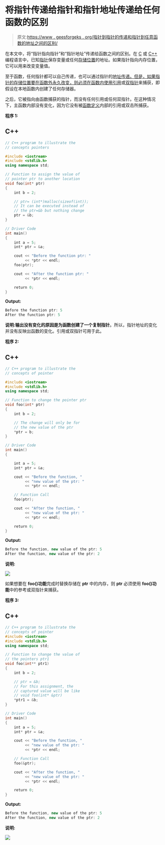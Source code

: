 # 将指针传递给指针和指针地址传递给任何函数的区别

> 原文:[https://www . geesforgeks . org/指针到指针的传递和指针到任意函数的地址之间的区别/](https://www.geeksforgeeks.org/difference-between-passing-pointer-to-pointer-and-address-of-pointer-to-any-function/)

在本文中，将“指针指向指针”和“指针地址”传递给函数之间的区别。在 [C](https://www.geeksforgeeks.org/c/) 或 [C++ ](https://www.geeksforgeeks.org/c-plus-plus/) 编程语言中，已知[指针](https://www.geeksforgeeks.org/pointers-in-c-and-c-set-1-introduction-arithmetic-and-array/)保存变量或任何[存储位置](https://www.geeksforgeeks.org/difference-between-register-and-memory/)的地址。如果指针指向内存位置，它可以用来改变变量值。

至于函数，任何指针都可以自己传递，也可以通过指针的[地址传递。但是，如果指针的存储位置要在函数外永久改变，则必须在函数内使用](https://www.geeksforgeeks.org/pointers-in-c-and-c-set-1-introduction-arithmetic-and-array/)[引用](https://www.geeksforgeeks.org/references-in-c/)或[双指针](https://www.geeksforgeeks.org/double-pointer-pointer-pointer-c/)来捕获，即假设在本地函数内创建了任何存储器。

之后，它被指向由函数捕获的指针，而没有任何引用或任何双指针。在这种情况下，主函数内部没有变化，因为它没有被[函数定义](https://www.geeksforgeeks.org/functions-in-c/)内部的引用或双击所捕获。

**程序 1:**

## C++

```cpp
// C++ program to illustrate the
// concepts pointers

#include <iostream>
#include <stdlib.h>
using namespace std;

// Function to assign the value of
// pointer ptr to another location
void foo(int* ptr)
{
    int b = 2;

    // ptr= (int*)malloc(sizeof(int));
    // It can be executed instead of
    // the ptr=&b but nothing change
    ptr = &b;
}

// Driver Code
int main()
{
    int a = 5;
    int* ptr = &a;

    cout << "Before the function ptr: "
         << *ptr << endl;
    foo(ptr);

    cout << "After the function ptr: "
         << *ptr << endl;

    return 0;
}
```

**Output:**

```cpp
Before the function ptr: 5
After the function ptr: 5

```

**说明:**输出没有变化的原因是为函数创建了一个**复制指针**。所以，指针地址的变化并没有反映出函数的变化。引用或双指针可用于此。

**程序 2:**

## C++

```cpp
// C++ program to illustrate the
// concepts of pointer

#include <iostream>
#include <stdlib.h>
using namespace std;

// Function to change the pointer ptr
void foo(int* ptr)
{
    int b = 2;

    // The change will only be for
    // the new value of the ptr
    *ptr = b;
}

// Driver Code
int main()
{

    int a = 5;
    int* ptr = &a;

    cout << "Before the function, "
         << "new value of the ptr: "
         << *ptr << endl;

    // Function Call
    foo(ptr);

    cout << "After the function, "
         << "new value of the ptr: "
         << *ptr << endl;

    return 0;
}
```

**Output:**

```cpp
Before the function, new value of the ptr: 5
After the function, new value of the ptr: 2

```

**说明:**

[![](img/2474d2154518fa1f8a07140618a5748a.png)](https://media.geeksforgeeks.org/wp-content/uploads/20210311010106/flowchartofthecode15.png)

如果想要在 **foo()功能**完成时替换存储在 **ptr** 中的内存，则 **ptr** 必须使用 **foo()功能**中的参考或双指针来捕获。

**程序 3:**

## C++

```cpp
// C++ program to illustrate the
// concepts of pointer
#include <iostream>
#include <stdlib.h>
using namespace std;

// Function to change the value of
// the pointers ptr1
void foo(int** ptr1)
{
    int b = 2;

    // ptr = &b;
    // For this assignment, the
    // captured value will be like
    // void foo(int* &ptr)
    *ptr1 = &b;
}

// Driver Code
int main()
{
    int a = 5;
    int* ptr = &a;

    cout << "Before the function, "
         << "new value of the ptr: "
         << *ptr << endl;

    // Function Call
    foo(&ptr);

    cout << "After the function, "
         << "new value of the ptr: "
         << *ptr << endl;

    return 0;
}
```

**Output:**

```cpp
Before the function, new value of the ptr: 5
After the function, new value of the ptr: 2

```

**说明:**

[![](img/efb2522faf575b2f2412f951ea966e33.png)](https://media.geeksforgeeks.org/wp-content/uploads/20210311010626/flowchartofthecode2.png)